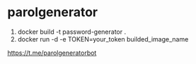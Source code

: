 # parolgenerator

1. docker build -t password-generator .
2. docker run -d -e TOKEN=your_token builded_image_name

https://t.me/parolgeneratorbot
